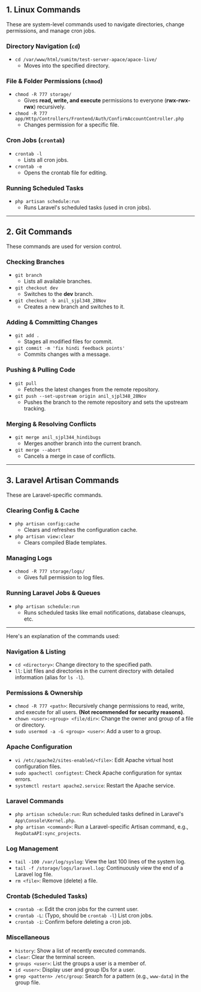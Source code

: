 ## **1. Linux Commands**  
These are system-level commands used to navigate directories, change permissions, and manage cron jobs.  

### **Directory Navigation (`cd`)**  
- `cd /var/www/html/sumitm/test-server-apace/apace-live/`  
  - Moves into the specified directory.  

### **File & Folder Permissions (`chmod`)**  
- `chmod -R 777 storage/`  
  - Gives **read, write, and execute** permissions to everyone (**rwx-rwx-rwx**) recursively.  
- `chmod -R 777 app/Http/Controllers/Frontend/Auth/ConfirmAccountController.php`  
  - Changes permission for a specific file.  

### **Cron Jobs (`crontab`)**  
- `crontab -l`  
  - Lists all cron jobs.  
- `crontab -e`  
  - Opens the crontab file for editing.  

### **Running Scheduled Tasks**  
- `php artisan schedule:run`  
  - Runs Laravel's scheduled tasks (used in cron jobs).  

---

## **2. Git Commands**  
These commands are used for version control.  

### **Checking Branches**  
- `git branch`  
  - Lists all available branches.  
- `git checkout dev`  
  - Switches to the **dev** branch.  
- `git checkout -b anil_sjpl348_28Nov`  
  - Creates a new branch and switches to it.  

### **Adding & Committing Changes**  
- `git add .`  
  - Stages all modified files for commit.  
- `git commit -m 'fix hindi feedback points'`  
  - Commits changes with a message.  

### **Pushing & Pulling Code**  
- `git pull`  
  - Fetches the latest changes from the remote repository.  
- `git push --set-upstream origin anil_sjpl348_28Nov`  
  - Pushes the branch to the remote repository and sets the upstream tracking.  

### **Merging & Resolving Conflicts**  
- `git merge anil_sjpl344_hindibugs`  
  - Merges another branch into the current branch.  
- `git merge --abort`  
  - Cancels a merge in case of conflicts.  

---

## **3. Laravel Artisan Commands**  
These are Laravel-specific commands.  

### **Clearing Config & Cache**  
- `php artisan config:cache`  
  - Clears and refreshes the configuration cache.  
- `php artisan view:clear`  
  - Clears compiled Blade templates.  

### **Managing Logs**  
- `chmod -R 777 storage/logs/`  
  - Gives full permission to log files.  

### **Running Laravel Jobs & Queues**  
- `php artisan schedule:run`  
  - Runs scheduled tasks like email notifications, database cleanups, etc.  

---
Here's an explanation of the commands used:

### Navigation & Listing  
- `cd <directory>`: Change directory to the specified path.  
- `ll`: List files and directories in the current directory with detailed information (alias for `ls -l`).

### Permissions & Ownership  
- `chmod -R 777 <path>`: Recursively change permissions to read, write, and execute for all users. **(Not recommended for security reasons)**.  
- `chown <user>:<group> <file/dir>`: Change the owner and group of a file or directory.  
- `sudo usermod -a -G <group> <user>`: Add a user to a group.

### Apache Configuration  
- `vi /etc/apache2/sites-enabled/<file>`: Edit Apache virtual host configuration files.  
- `sudo apachectl configtest`: Check Apache configuration for syntax errors.  
- `systemctl restart apache2.service`: Restart the Apache service.

### Laravel Commands  
- `php artisan schedule:run`: Run scheduled tasks defined in Laravel's `App\Console\Kernel.php`.  
- `php artisan <command>`: Run a Laravel-specific Artisan command, e.g., `RepDataAPI:sync_projects`.

### Log Management  
- `tail -100 /var/log/syslog`: View the last 100 lines of the system log.  
- `tail -f /storage/logs/laravel.log`: Continuously view the end of a Laravel log file.  
- `rm <file>`: Remove (delete) a file.

### Crontab (Scheduled Tasks)  
- `crontab -e`: Edit the cron jobs for the current user.  
- `crontab -L`: (Typo, should be `crontab -l`) List cron jobs.  
- `crontab -i`: Confirm before deleting a cron job.

### Miscellaneous  
- `history`: Show a list of recently executed commands.  
- `clear`: Clear the terminal screen.  
- `groups <user>`: List the groups a user is a member of.  
- `id <user>`: Display user and group IDs for a user.  
- `grep <pattern> /etc/group`: Search for a pattern (e.g., `www-data`) in the group file.
